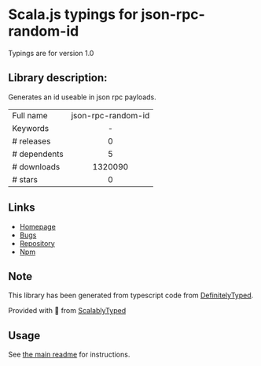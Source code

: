 
# Scala.js typings for json-rpc-random-id

Typings are for version 1.0

## Library description:
Generates an id useable in json rpc payloads.

|                    |                 |
| ------------------ | :-------------: |
| Full name          | json-rpc-random-id |
| Keywords           | - |
| # releases         | 0 |
| # dependents       | 5 |
| # downloads        | 1320090 |
| # stars            | 0 |

## Links
- [Homepage](https://github.com/kumavis/json-rpc-random-id#readme)
- [Bugs](https://github.com/kumavis/json-rpc-random-id/issues)
- [Repository](https://github.com/kumavis/json-rpc-random-id)
- [Npm](https://www.npmjs.com/package/json-rpc-random-id)
    


## Note
This library has been generated from typescript code from [DefinitelyTyped](https://definitelytyped.org).

Provided with :purple_heart: from [ScalablyTyped](https://github.com/oyvindberg/ScalablyTyped)

## Usage
See [the main readme](../../readme.md) for instructions.



